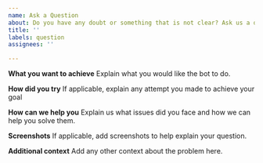```yaml
---
name: Ask a Question
about: Do you have any doubt or something that is not clear? Ask us a question
title: ''
labels: question
assignees: ''

---
```


**What you want to achieve**
Explain what you would like the bot to do.

**How did you try**
If applicable, explain any attempt you made to achieve your goal

**How can we help you**
Explain us what issues did you face and how we can help you solve them.

**Screenshots**
If applicable, add screenshots to help explain your question.

**Additional context**
Add any other context about the problem here.
